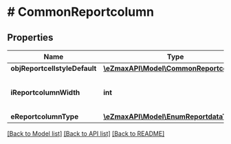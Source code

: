 # # CommonReportcolumn

## Properties

Name | Type | Description | Notes
------------ | ------------- | ------------- | -------------
**objReportcellstyleDefault** | [**\eZmaxAPI\Model\CommonReportcellstyle**](CommonReportcellstyle.md) |  |
**iReportcolumnWidth** | **int** | The Reportcolumn width in pixels |
**eReportcolumnType** | [**\eZmaxAPI\Model\EnumReportdataType**](EnumReportdataType.md) |  |

[[Back to Model list]](../../README.md#models) [[Back to API list]](../../README.md#endpoints) [[Back to README]](../../README.md)
